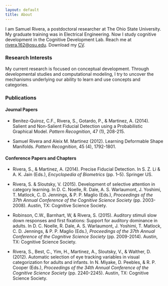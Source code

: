 ```yaml
---
layout: default
title: About
---
```


I am Samuel Rivera, a postdoctoral researcher at The Ohio State University.  My graduate training was in Electrical Engineering.  Now I study cognitive development in the Cognitive Development Lab.  Reach me at [rivera.162@osu.edu](mailto:rivera.162@osu.edu).  Download my <a href="/assets/riveraCV.pdf" target="_blank">CV</a>.

### Research Interests

My current research is focused on conceptual development.  Through developmental studies and computational modeling, I try to uncover the mechanisms underlying our ability to learn and use concepts and categories.

### Publications

#### Journal Papers

- Benitez-Quiroz, C.F., Rivera, S., Gotardo, P., & Martinez, A. (2014). Salient and Non-Salient Fiducial Detection using a Probabilistic Graphical Model. _Pattern Recognition_, 47 (1), 208-215.

- Samuel Rivera and Aleix M. Martinez (2012).  Learning Deformable Shape Manifolds. _Pattern Recognition_, 45 (4), 1792-1801.

#### Conference Papers and Chapters

- Rivera, S., & Martinez, A. (2014). Precise Fiducial Detection. In S. Z. Li & A. K. Jain (Eds.), _Encyclopedia of Biometrics_ (pp. 1–5). Springer US. 

- Rivera, S. & Sloutsky, V. (2015).  Development of selective attention in category learning. In D. C. Noelle, R. Dale, A. S. Warlaumont, J. Yoshimi, T. Matlock, C. D. Jennings, & P. P. Maglio (Eds.), _Proceedings of the 37th Annual Conference of the Cognitive Science Society_ (pp. 2003-2008). Austin, TX: Cognitive Science Society. 

- Robinson, C.W., Barnhart, W, & Rivera, S. (2015). Auditory stimuli slow down responses and first fixations: Support for auditory dominance in adults. In D. C. Noelle, R. Dale, A. S. Warlaumont, J. Yoshimi, T. Matlock, C. D. Jennings, & P. P. Maglio (Eds.), _Proceedings of the 37th Annual Conference of the Cognitive Science Society_ (pp. 2009-2014). Austin, TX: Cognitive Science Society. 

- Rivera, S., Best, C., Yim, H., Martinez, A., Sloutsky, V., & Walther, D. (2012). Automatic selection of eye tracking variables in visual categorization for adults and infants. In N. Miyake, D. Peebles, & R. P. Cooper (Eds.), _Proceedings of the 34th Annual Conference of the Cognitive Science Society_ (pp. 2240-2245). Austin, TX: Cognitive Science Society.
